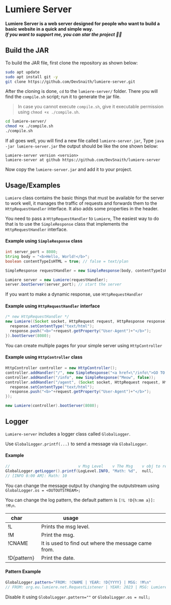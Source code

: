 # Lumiere Server
**Lumiere Server is a web server designed for people who want to build a basic website in a quick and simple way.**<br>
**_If you want to support me, you can star the project 👀🌃_**
## Build the JAR
To build the JAR file, first clone the repository as shown below:
```bash
sudo apt update
sudo apt install git -y
git clone https://github.com/DevSnaith/lumiere-server.git
```

After the cloning is done, ``cd`` to the ``lumiere-server/`` folder. There you will find the `compile.sh` script; run it to generate the jar file.
>In case you cannot execute `compile.sh`, give it executable permission using `chmod +x ./compile.sh`.

```bash
cd lumiere-server/
chmod +x ./compile.sh
./compile.sh
```

If all goes well, you will find a new file called ``lumiere-server.jar``, Type ``java -jar lumiere-server.jar`` the output should be like the one shown below:

```
Lumiere-server version <version>
lumiere-server at github https://github.com/DevSnaith/lumiere-server
```

Now copy the ``lumiere-server.jar`` and add it to your project.

## Usage/Examples
`Lumiere` class contains the basic things that must be available for the server to work well, it manages the traffic of requests and forwards them to the `HttpRequestHandler` interface. It also adds some properties in the header.

You need to pass a `HttpRequestHandler` to `Lumiere`, The easiest way to do that is to use the `SimpleResponse` class that implements the `HttpRequestHandler` interface.

#### Example using ``SimpleResponse`` class
```java
int server_port = 8080;
String body = "<b>Hello, World!</b>";
boolean contentTypeIsHTML = true; // false = text/plan

SimpleResponse requestHandler = new SimpleResponse(body, contentTypeIsHTML);

Lumiere server = new Lumiere(requestHandler);
server.bootServer(server_port); // start the server
```

If you want to make a dynamic response, use ``HttpRequestHandler``
#### Example using ``HttpRequestHandler`` interface
```java
/* new HttpRequestHandler */
new Lumiere((Socket socket, HttpRequest request, HttpResponse response) -> {
  response.setContentType("text/html");
  response.push("<b>"+request.getProperty("User-Agent")+"</b>");
}).bootServer(8080);
```

You can create multiple pages for your simple server using ``HttpController``

#### Example using ``HttpController`` class
```java
HttpController controller = new HttpController();
controller.addHandler("/", new SimpleResponse("<a href=\"/info\">GO TO INFO</a>", true));
controller.addHandler("/info", new SimpleResponse("Meow", false));
controller.addHandler("/agent", (Socket socket, HttpRequest request, HttpResponse response) -> {
  response.setContentType("text/html");
  response.push("<b>"+request.getProperty("User-Agent")+"</b>");
});

new Lumiere(controller).bootServer(8080);
```

## Logger

``Lumiere-server`` includes a logger class called ``GlobalLogger``.

Use ``GlobalLogger.printf(...)`` to send a message via ``GlobalLogger``.
#### Example

```java
//                              v Msg Level    v The Msg    v obj to return   v formatting the msg
GlobalLogger.getLogger().printf(LogLevel.INFO, "Math: %d",  null,             (5 + 5));
// [INFO 0:00 AM]: Math: 10
```

You can change the message output by changing the outputstream using ``GlobalLogger.os = <OUTOUTSTREAM>;``

You can change the log pattern, the default pattern is ``[!L !D{h:mm a}]: !M\n``.

| char        | usage                                               |
|-------------|-----------------------------------------------------|
| !L          | Prints the msg level.                               |
| !M          | Print the msg.                                      |
| !CNAME      | It is used to find out where the message came from. |
| !D{pattern} | Print the date.                                     |


#### Pattern Example
```java
GlobalLogger.pattern="FROM: !CNAME | YEAR: !D{YYYY} | MSG: !M\n"
// FROM: org.eu.lumiere.net.RequestListener | YEAR: 2023 | MSG: Lumiere using port 8080
```

Disable it using ``GlobalLogger.pattern=""`` or ``GlobalLogger.os = null;``
